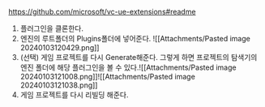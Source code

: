 https://github.com/microsoft/vc-ue-extensions#readme
1. 플러그인을 클론한다.
2. 엔진의 루트폴더의 Plugins폴더에 넣어준다.
![[Attachments/Pasted image 20240103120429.png]]
3. (선택) 게임 프로젝트를 다시 Generate해준다. 그렇게 하면 프로젝트의 탐색기의 엔진 폴더에 해당 플러그인을 볼 수 있다.![[Attachments/Pasted image 20240103121008.png]]![[Attachments/Pasted image 20240103121038.png]]
4. 게임 프로젝트를 다시 리빌딩 해준다.